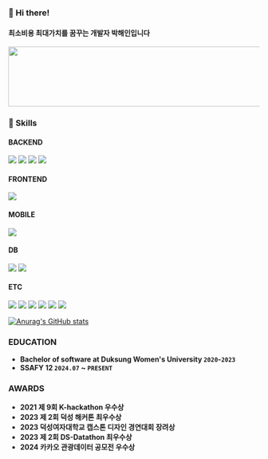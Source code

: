 ### 👋 Hi there!
#### 최소비용 최대가치를 꿈꾸는 개발자 박해인입니다
<a href="https://github.com/devxb/gitanimals">
  <img
    src="https://render.gitanimals.org/lines/femmefatalehaein?pet-id=644326307330533045"
    width="1200"
    height="120"
  />
</a>

### 🔧 Skills 
#### BACKEND
<img src="https://img.shields.io/badge/springboot-green?style=for-the-badge&logo=springboot&logoColor=white"> <img src="https://img.shields.io/badge/spring JPA-green?style=for-the-badge&logo=hibernate&logoColor=white"> <img src="https://img.shields.io/badge/spring security-green?style=for-the-badge&logo=springsecurity&logoColor=white">  <img src="https://img.shields.io/badge/Node.js-5FA04E?style=for-the-badge&logo=Node.js&logoColor=white">


#### FRONTEND
<img src="https://img.shields.io/badge/react-61DAFB?style=for-the-badge&logo=react&logoColor=white">

#### MOBILE
<img src="https://img.shields.io/badge/android studio-FF9900?style=for-the-badge&logo=androidstudio&logoColor=white"> 

#### DB
<img src="https://img.shields.io/badge/MySQL-4479A1?logo=mysql&style=for-the-badge&logoColor=white"> <img src="https://img.shields.io/badge/mongo DB-47A248?logo=mmongodb&style=for-the-badge&logoColor=white">

#### ETC
<img src="https://img.shields.io/badge/Amazon EC2-FF9900?logo=amazonec2&style=for-the-badge&logoColor=white"> <img src="https://img.shields.io/badge/graphQL-E10098?logo=graphQL&style=for-the-badge&logoColor=white"> <img src="https://img.shields.io/badge/docker-2496ED?logo=docker&style=for-the-badge&logoColor=white">  <img src="https://img.shields.io/badge/kafka-231F20?logo=apachekafka&style=for-the-badge&logoColor=white"> <img src="https://img.shields.io/badge/Redis-FF4438?logo=Redis&style=for-the-badge&logoColor=white"> <img src="https://img.shields.io/badge/github actions-2088FF?logo=githubactions&style=for-the-badge&logoColor=white">


[![Anurag's GitHub stats](https://github-readme-stats.vercel.app/api?username=femmefatalehaein&hide=stars&all_commits_include=true)](https://github.com/anuraghazra/github-readme-stats)


  

### EDUCATION

- **Bachelor of software at Duksung Women's University `2020`-`2023`**
- **SSAFY 12 `2024.07` ~ `PRESENT`**

### AWARDS

- **2021 제 9회 K-hackathon 우수상**
- **2023 제 2회 덕성 해커톤 최우수상**
- **2023 덕성여자대학교 캡스톤 디자인 경연대회 장려상**
- **2023 제 2회 DS-Datathon 최우수상**
- **2024 카카오 관광데이터 공모전 우수상**


<!--
**femmefatalehaein/femmefatalehaein** is a ✨ _special_ ✨ repository because its `README.md` (this file) appears on your GitHub profile.

Here are some ideas to get you started:

- 🔭 I’m currently working on ...
- 🌱 I’m currently learning ...
- 👯 I’m looking to collaborate on ...
- 🤔 I’m looking for help with ...
- 💬 Ask me about ...
- 📫 How to reach me: ...
- 😄 Pronouns: ...
- ⚡ Fun fact: ...
-->
